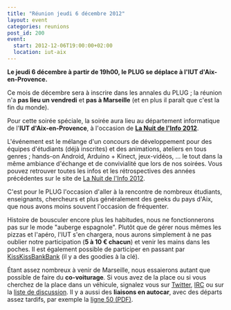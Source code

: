 ```yaml
---
title: "Réunion jeudi 6 décembre 2012"
layout: event
categories: reunions
post_id: 200
event:
  start: 2012-12-06T19:00:00+02:00
  location: iut-aix
---
```

**Le jeudi 6 décembre à partir de 19h00, le PLUG se déplace à l'IUT d'Aix-en-Provence.**

Ce mois de décembre sera à inscrire dans les annales du PLUG ; la réunion n'a **pas lieu un vendredi** et **pas à Marseille** (et en plus il paraît que c'est la fin du monde).

Pour cette soirée spéciale, la soirée aura lieu au département informatique de l'**IUT d'Aix-en-Provence**, à l'occasion de **[La Nuit de l'Info 2012](http://www.nuitdelinfo.com/nuitinfo2012/start)**.

L'événement est le mélange d'un concours de développement pour des équipes d'étudiants (déjà inscrites) et des animations, ateliers en tous genres ; hands-on Android, Arduino + Kinect, jeux-vidéos, … le tout dans la même ambiance d'échange et de convivialité que lors de nos soirées. Vous pouvez retrouver toutes les infos et les rétrospectives des années précédentes sur le site de [La Nuit de l'Info 2012](http://www.nuitdelinfo.com/).

C'est pour le PLUG l'occasion d'aller à la rencontre de nombreux étudiants, enseignants, chercheurs et plus généralement des geeks du pays d'Aix, que nous avons moins souvent l'occasion de fréquenter.

Histoire de bousculer encore plus les habitudes, nous ne fonctionnerons pas sur le mode "auberge espagnole". Plutôt que de gérer nous mêmes les pizzas et l'apéro, l'IUT s'en chargera, nous aurons simplement à ne pas oublier notre participation (**5 à 10 € chacun**) et venir les mains dans les poches. Il est également possible de participer en passant par [KissKissBankBank](http://www.kisskissbankbank.com/fr/projects/nuit-de-l-info-aix-en-provence) (il y a des goodies à la clé).

Étant assez nombreux à venir de Marseille, nous essaierons autant que possible de faire du **co-voiturage**.
Si vous avez de la place ou si vous cherchez de la place dans un véhicule, signalez vous sur [Twitter](http://twitter.com/plugfr), [IRC](/association/irc.html) ou sur la [liste de discussion](/association/mailing-lists.html#plug-discuss). Il y a aussi des **liaisons en autocar**, avec des départs assez tardifs, par exemple la [ligne 50 (PDF)](http://www.lepilote.com/ftp/FR_documents/FH0050S.pdf).